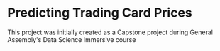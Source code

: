 # Predicting Trading Card Prices
This project was initially created as a Capstone project during General Assembly's Data Science Immersive course
